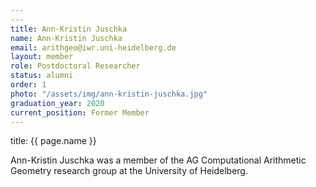 ```yaml
---
---
title: Ann-Kristin Juschka
name: Ann-Kristin Juschka
email: arithgeo@iwr.uni-heidelberg.de
layout: member
role: Postdoctoral Researcher
status: alumni
order: 1
photo: "/assets/img/ann-kristin-juschka.jpg"
graduation_year: 2020
current_position: Former Member
---
```



title: {{ page.name }}

Ann-Kristin Juschka was a member of the AG Computational Arithmetic Geometry research group at the University of Heidelberg.
